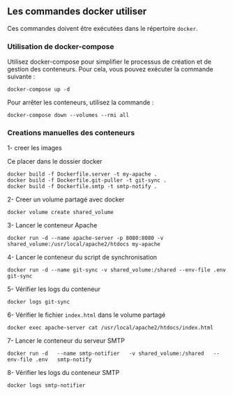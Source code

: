## Les commandes docker utiliser

Ces commandes doivent être exécutées dans le répertoire `docker`.

### Utilisation de docker-compose

Utilisez docker-compose pour simplifier le processus de création et de gestion des conteneurs.
Pour cela, vous pouvez exécuter la commande suivante :

```code
docker-compose up -d
```

Pour arrêter les conteneurs, utilisez la commande :

```code
docker-compose down --volumes --rmi all
```

### Creations manuelles des conteneurs


1- creer les images 

Ce placer dans le dossier docker

```code
docker build -f Dockerfile.server -t my-apache .
docker build -f Dockerfile.git-puller -t git-sync .
docker build -f Dockerfile.smtp -t smtp-notify .
```

2- Creer un volume partagé avec docker

```code
docker volume create shared_volume
```

3- Lancer le conteneur Apache

```code
docker run -d --name apache-server -p 8080:8080 -v shared_volume:/usr/local/apache2/htdocs my-apache
```

4- Lancer le conteneur du script de synchronisation

```code
docker run -d --name git-sync -v shared_volume:/shared --env-file .env git-sync
```

5- Vérifier les logs du conteneur

```code
docker logs git-sync
```

6- Vérifier le fichier `index.html` dans le volume partagé

```code
docker exec apache-server cat /usr/local/apache2/htdocs/index.html
```


7- Lancer le conteneur du serveur SMTP

```code
docker run -d   --name smtp-notifier   -v shared_volume:/shared   --env-file .env   smtp-notify
```

8- Vérifier les logs du conteneur SMTP

```code
docker logs smtp-notifier
```
